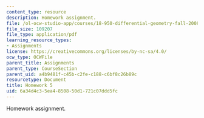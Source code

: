 ```yaml
---
content_type: resource
description: Homework assignment.
file: /ol-ocw-studio-app/courses/18-950-differential-geometry-fall-2008/6a34d4c35ea4850850d1721c07ddd5fc_homework5.pdf
file_size: 109207
file_type: application/pdf
learning_resource_types:
- Assignments
license: https://creativecommons.org/licenses/by-nc-sa/4.0/
ocw_type: OCWFile
parent_title: Assignments
parent_type: CourseSection
parent_uid: a4b9481f-c45b-c2fe-c188-c6bf8c26b89c
resourcetype: Document
title: Homework 5
uid: 6a34d4c3-5ea4-8508-50d1-721c07ddd5fc
---
```

Homework assignment.